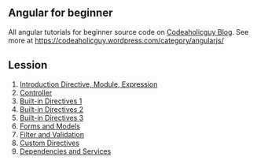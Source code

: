 Angular for beginner
--------------------

All angular tutorials for beginner source code on [Codeaholicguy Blog](https://codeaholicguy.com/).
See more at https://codeaholicguy.wordpress.com/category/angularjs/

Lession
-------

1. [Introduction Directive, Module, Expression](https://codeaholicguy.com/2015/10/27/series-angularjs-hay-ho-directive-module-expression/)
2. [Controller](https://codeaholicguy.com/2015/10/29/series-angularjs-hay-ho-controller/)
3. [Built-in Directives 1](https://codeaholicguy.com/2015/11/08/series-angularjs-built-in-directives/)
4. [Built-in Directives 2](https://codeaholicguy.com/2015/11/11/series-angularjs-built-in-directives-phan-2/)
5. [Built-in Directives 3](https://codeaholicguy.com/2015/11/11/series-angularjs-built-in-directives-phan-3/)
6. [Forms and Models](https://codeaholicguy.com/2015/12/10/series-angularjs-cho-nguoi-moi-forms-va-models/)
7. [Filter and Validation](https://codeaholicguy.com/2016/01/07/series-angularjs-cho-nguoi-moi-filter-va-validation/)
8. [Custom Directives](https://codeaholicguy.com/2016/01/12/series-angularjs-cho-nguoi-moi-custom-directives/)
9. [Dependencies and Services](https://codeaholicguy.com/2016/01/14/series-angularjs-cho-nguoi-moi-dependencies-va-services/)




